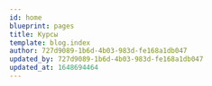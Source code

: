 ```yaml
---
id: home
blueprint: pages
title: Курсы
template: blog.index
author: 727d9089-1b6d-4b03-983d-fe168a1db047
updated_by: 727d9089-1b6d-4b03-983d-fe168a1db047
updated_at: 1648694464
---
```

